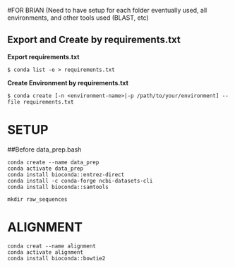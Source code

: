 #FOR BRIAN (Need to have setup for each folder eventually used, all environments, and other tools used (BLAST, etc)
## Export and Create by requirements.txt

**Export requirements.txt**

```
$ conda list -e > requirements.txt
```

**Create Environment by requirements.txt**

```
$ conda create [-n <environment-name>|-p /path/to/your/environment] --file requirements.txt
```




# SETUP


##Before data_prep.bash
```
conda create --name data_prep
conda activate data_prep
conda install bioconda::entrez-direct
conda install -c conda-forge ncbi-datasets-cli
conda install bioconda::samtools

mkdir raw_sequences
```


# ALIGNMENT

```
conda creat --name alignment
conda activate alignment
conda install bioconda::bowtie2

```
